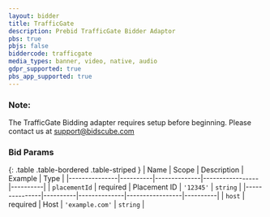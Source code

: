 ```yaml
---
layout: bidder
title: TrafficGate
description: Prebid TrafficGate Bidder Adaptor
pbs: true
pbjs: false
biddercode: trafficgate
media_types: banner, video, native, audio
gdpr_supported: true
pbs_app_supported: true
---
```


### Note:

The TrafficGate Bidding adapter requires setup before beginning. Please contact us at support@bidscube.com

### Bid Params

{: .table .table-bordered .table-striped }
| Name          | Scope    | Description  |  Example  | Type     |
|---------------|----------|--------------|-----------------|----------|
| `placementId` | required | Placement ID | `'12345'`       | `string` |
|---------------|----------|--------------|-----------------|----------|
| `host`        | required | Host         | `'example.com'` | `string` |
